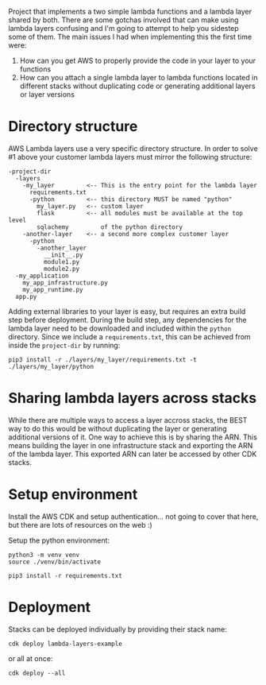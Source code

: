 Project that implements a two simple lambda functions and a lambda layer shared by both. There are some gotchas involved that can make using lambda layers confusing and I'm going to attempt to help you sidestep some of them. The main issues I had when implementing this the first time were:

1. How can you get AWS to properly provide the code in your layer to your functions
2. How can you attach a single lambda layer to lambda functions located in different stacks without duplicating code or generating additional layers or layer versions

# Directory structure
AWS Lambda layers use a very specific directory structure. In order to solve #1 above your customer lambda layers must mirror the following structure:

    -project-dir
      -layers
        -my_layer         <-- This is the entry point for the lambda layer
          requirements.txt
          -python         <-- this directory MUST be named "python"
            my_layer.py   <-- custom layer
            flask         <-- all modules must be available at the top level
            sqlachemy         of the python directory
        -another-layer    <-- a second more complex customer layer
          -python
            -another_layer
              __init__.py
              module1.py
              module2.py
      -my_application
        my_app_infrastructure.py
        my_app_runtime.py
      app.py

Adding external libraries to your layer is easy, but requires an extra build step before deployment. During the build step, any dependencies for the lambda layer need to be downloaded and included within the `python` directory. Since we include a `requirements.txt`, this can be achieved from inside the `project-dir` by running:

    pip3 install -r ./layers/my_layer/requirements.txt -t ./layers/my_layer/python


# Sharing lambda layers across stacks

While there are multiple ways to access a layer accross stacks, the BEST way to do this would be without duplicating the layer or generating additional versions of it. One way to achieve this is by sharing the ARN. This means building the layer in one infrastructure stack and exporting the ARN of the lambda layer. This exported ARN can later be accessed by other CDK stacks.


# Setup environment
Install the AWS CDK and setup authentication... not going to cover that here, but there are lots of resources on the web :)

Setup the python environment:

    python3 -m venv venv
    source ./venv/bin/activate

    pip3 install -r requirements.txt

# Deployment
Stacks can be deployed individually by providing their stack name:

    cdk deploy lambda-layers-example

or all at once:

    cdk deploy --all 
